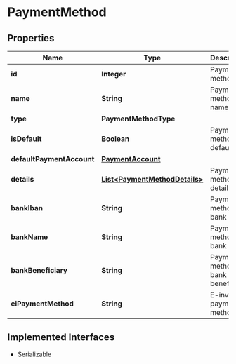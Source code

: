

# PaymentMethod



## Properties

| Name | Type | Description | Notes |
|------------ | ------------- | ------------- | -------------|
|**id** | **Integer** | Payment method id |  [optional] |
|**name** | **String** | Payment method name |  [optional] |
|**type** | **PaymentMethodType** |  |  [optional] |
|**isDefault** | **Boolean** | Payment method is default |  [optional] |
|**defaultPaymentAccount** | [**PaymentAccount**](PaymentAccount.md) |  |  [optional] |
|**details** | [**List&lt;PaymentMethodDetails&gt;**](PaymentMethodDetails.md) | Payment method details |  [optional] |
|**bankIban** | **String** | Payment method bank iban |  [optional] |
|**bankName** | **String** | Payment method bank name |  [optional] |
|**bankBeneficiary** | **String** | Payment method bank beneficiary |  [optional] |
|**eiPaymentMethod** | **String** | E-invoice payment method |  [optional] |


## Implemented Interfaces

* Serializable


